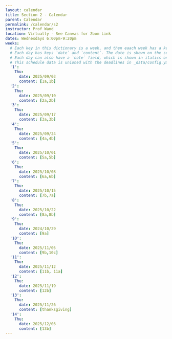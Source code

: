 ```yaml
---
layout: calendar
title: Section 2 - Calendar
parent: Calendar
permalink: /calendar/s2
instructor: Prof Wand
location: Virtually - See Canvas for Zoom Link
dates: Wednesdays 6:00pm-9:20pm
weeks:
  # Each key in this dictionary is a week, and then eaach week has a key in [Mon, Tue, Thu, Thu, Fri].
  # Each day has keys `date` and `content`. The date is shown on the schedule, and `content` is a key into the yml file in _data/modules.yml. `content` may be an array.
  # Each day can also have a `note` field, which is shown in italics on the calendar.
  # This schedule data is unioned with the deadlines in _data/config.yml
  '1':
    Thu:
      date: 2025/09/03
      content: [1a,1b]
  '2':
    Thu:
      date: 2025/09/10
      content: [2a,2b]
  '3':
    Thu:
      date: 2025/09/17
      content: [3a,3b]
  '4':
    Thu:
      date: 2025/09/24
      content: [4a,4b]
  '5':
    Thu:
      date: 2025/10/01
      content: [5a,5b]
  '6':
    Thu:
      date: 2025/10/08
      content: [6a,6b]
  '7':
    Thu:
      date: 2025/10/15
      content: [7b,7a]
  '8':
    Thu:
      date: 2025/10/22
      content: [8a,8b]
  '9':
    Thu:
      date: 2024/10/29
      content: [9a]
  '10':
    Thu:
      date: 2025/11/05
      content: [9b,10c]
  '11':
    Thu:
      date: 2025/11/12
      content: [11b, 11a]
  '12':
    Thu:
      date: 2025/11/19
      content: [12b]
  '13':
    Thu:
      date: 2025/11/26
      content: [thanksgiving]
  '14':
    Thu:
      date: 2025/12/03
      content: [13b]
---
```

